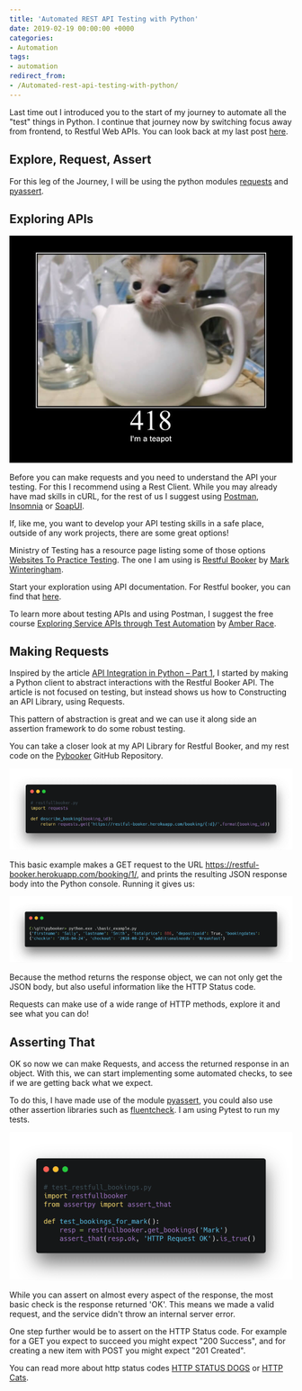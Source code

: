 ```yaml
---
title: 'Automated REST API Testing with Python'
date: 2019-02-19 00:00:00 +0000
categories:
- Automation
tags:
- automation
redirect_from:
- /Automated-rest-api-testing-with-python/
---
```


Last time out I introduced you to the start of my journey to automate all the "test" things in Python. I continue that journey now by switching focus away from frontend, to Restful Web APIs. You can look back at my last post [here](https://www.dowen.me.uk/posts/how-I-am-learning-to-test-the-internet-with-seleniumbase/ "How I am learning to test The Internet with SeleniumBase").

## Explore, Request, Assert

For this leg of the Journey, I will be using the python modules [requests](https://pypi.org/project/requests/ "Requests: HTTP for Humans") and [pyassert](https://pypi.org/project/pyassert/ "pyassert is an assertion library for the Python programming language.").

## Exploring APIs

![I am a teapot](/uploads/418.jpg)

Before you can make requests and you need to understand the API your testing. For this I recommend using a Rest Client. While you may already have mad skills in cURL, for the rest of us I suggest using [Postman](https://www.getpostman.com "Postman Simplifies API Development."), [Insomnia](https://insomnia.rest "Insomnia Debug APIs like a human, not a robot Finally, a REST client you'll love") or [SoapUI](https://www.soapui.org "SoapUI The Most Advanced REST & SOAP Testing Tool in the World").

If, like me, you want to develop your API testing skills in a safe place, outside of any work projects, there are some great options!

Ministry of Testing has a resource page listing some of those options [Websites To Practice Testing](https://www.ministryoftesting.com/dojo/lessons/websites-to-practice-testing "Here's a handy list of websites for software testers to practice their testing on that you might find it useful."). The one I am using is [Restful Booker](https://restful-booker.herokuapp.com "An API playground created by Mark Winteringham for those wanting to learn more about API testing and tools") by [Mark Winteringham](https://www.mwtestconsultancy.co.uk "MW Test Consultancy").

Start your exploration using API documentation. For Restful booker, you can find that [here](https://restful-booker.herokuapp.com/apidoc/index.html "API documentation for the playground API restful-booker.").

To learn more about testing APIs and using Postman, I suggest the free course [Exploring Service APIs through Test Automation](https://testautomationu.applitools.com/exploring-service-apis-through-test-automation/ "Exploring Service APIs through Test Automation") by [Amber Race](https://twitter.com/ambertests "Amber Race on Twitter").

## Making Requests

Inspired by the article [API Integration in Python – Part 1](https://realpython.com/api-integration-in-python/ "How to Make Friends and Influence APIs"), I started by making a Python client to abstract interactions with the Restful Booker API. The article is not focused on testing, but instead shows us how to Constructing an API Library, using Requests.

This pattern of abstraction is great and we can use it along side an assertion framework to do some robust testing.

You can take a closer look at my API Library for Restful Booker, and my rest code on the [Pybooker](https://github.com/dowenb/pybooker "Example of making using and testing an API in python") GitHub Repository.

![basic example](/uploads/basic_py.png)

This basic example makes a GET request to the URL <https://restful-booker.herokuapp.com/booking/1/>, and prints the resulting JSON response body into the Python console. Running it gives us:

![example output](/uploads/basic_output.png)

Because the method returns the response object, we can not only get the JSON body, but also useful information like the HTTP Status code.

Requests can make use of a wide range of HTTP methods, explore it and see what you can do!

## Asserting That

OK so now we can make Requests, and access the returned response in an object. With this, we can start implementing some automated checks, to see if we are getting back what we expect.

To do this, I have made use of the module [pyassert](https://pypi.org/project/pyassert/ "pyassert is an assertion library for the Python programming language."), you could also use other assertion libraries such as [fluentcheck](https://github.com/csparpa/fluentcheck "Fluent assertions for Python"). I am using Pytest to run my tests.

![Test Restful Booker](/uploads/test_booker.png)

While you can assert on almost every aspect of the response, the most basic check is the response returned 'OK'. This means we made a valid request, and the service didn't throw an internal server error.

One step further would be to assert on the HTTP Status code. For example for a GET you expect to succeed you might expect "200 Success", and for creating a new item with POST you might expect "201 Created".

You can read more about http status codes [HTTP STATUS DOGS](https://httpstatusdogs.com "Hypertext Transfer Protocol Response status codes. And dogs.") or [HTTP Cats](https://http.cat "HTTP Cats").
